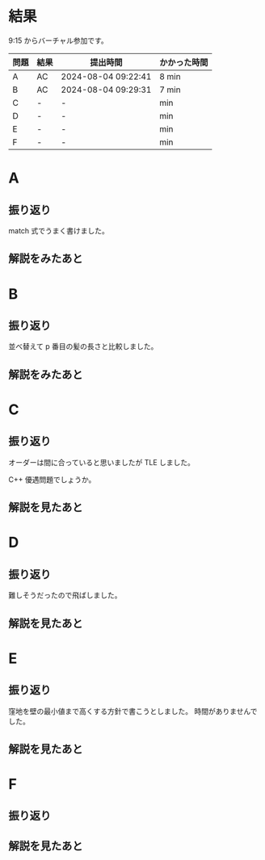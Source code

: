 # 結果

9:15 からバーチャル参加です。

| 問題 | 結果 | 提出時間            | かかった時間 |
|------|------|---------------------|--------------|
| A    | AC   | 2024-08-04 09:22:41 | 8 min        |
| B    | AC   | 2024-08-04 09:29:31 | 7 min        |
| C    | -    | -                   |    min       |
| D    | -    | -                   |    min       |
| E    | -    | -                   |    min       |
| F    | -    | -                   |    min       |

# A

## 振り返り

match 式でうまく書けました。

## 解説をみたあと

# B

## 振り返り

並べ替えて p 番目の髪の長さと比較しました。

## 解説をみたあと

# C

## 振り返り

オーダーは間に合っていると思いましたが TLE しました。

C++ 優遇問題でしょうか。

## 解説を見たあと

# D

## 振り返り

難しそうだったので飛ばしました。

## 解説を見たあと

# E

## 振り返り

窪地を壁の最小値まで高くする方針で書こうとしました。
時間がありませんでした。

## 解説を見たあと

# F

## 振り返り

## 解説を見たあと

